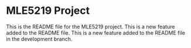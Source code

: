 # MLE5219 Project
This is the README file for the MLE5219 project.
This is a new feature added to the README file.
This is a new feature added to the README file in the development branch.